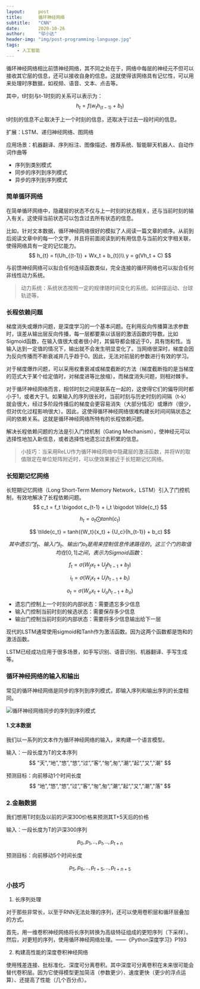 ```yaml
---
layout:     post
title:      循环神经网络
subtitle:   "CNN"
date:       2020-10-26
author:     "邬小达"
header-img: "img/post-programming-language.jpg"
tags:
    - 人工智能
---
```


循环神经网络相比前馈神经网络，其不同之处在于，网络中每层的神经元不但可以接收其它层的信息，还可以接收自身的信息。这就使得该网络具有记忆性，可以用来处理时序数据，如视频、语音、文本、点击等。

其中，t时刻与t-1时刻的关系可以表示为：
$$
h_t = f({w_t}{h_{(t-1)}} + b_t)
$$

t时刻的信息不止取决于上一个时刻的信息，还取决于过去一段时间的信息。


扩展：LSTM、递归神经网络、图网络

应用场景：机器翻译、序列标注、图像描述、推荐系统、智能聊天机器人、自动作词作曲等

* 序列到类别模式
* 同步的序列到序列模式
* 异步的序列到序列模式

### 简单循环网络

在简单循环网络中，隐藏层的状态不仅与上一时刻的状态相关，还与当前时刻的输入有关。这使得当前状态可以包含过去所有状态的信息。

比如，针对文本数据，循环神经网络很好的模拟了人阅读一篇文章的顺序。从前到后阅读文章中的每一个文字，并且将前面阅读到的有用信息与当前的文字相关联，使得网络具有一定的记忆能力。
$$
h_{t} = f(Uh_{(t-1)} + Wx_t + b_{t})\\
y = g(Vh_t + C)
$$

与前馈神经网络可以拟合任何连续函数类似，完全连接的循环网络也可以拟合任何非线性动力系统。

> 动力系统：系统状态按照一定的规律随时间变化的系统。如钟摆运动、台球轨迹等。

### 长程依赖问题

梯度消失或爆炸问题，是深度学习的一个基本问题。在利用反向传播算法求参数时，误差从输出层反向传播，每一层都要乘以该层的激活函数的导数。比如Sigmoid函数，在输入值很大或者很小时，其偏导都会接近于0，具有饱和性。当输入达到一定值的情况下，输出就不会发生明显变化了。当网络很深时，梯度会因为反向传播而不断衰减并几乎趋于0。因此，无法对前层的参数进行有效的学习。

对于梯度爆炸问题，可以采用权重衰减或梯度截断的方法（梯度截断指的是当梯度的范式大于某个给定值时，对梯度进等比放缩）。而梯度消失问题，则相对棘手。

对于循环神经网络而言，相邻时刻之间是联系在一起的，这使得它们的偏导同时都小于1，或者大于1。如果输入的序列很长时，当前时刻与历史时刻的间隔（t-k）就会很大，经过多阶段传播后的梯度会更容易消失（大部分情况）或爆炸（很少，但对优化过程影响很大）。因此，这使得循环神经网络很难构建长时间间隔状态之间的依赖关系。这就是循环神经网络所特有的长程依赖问题。

解决长程依赖问题的方法是引入门控机制（Gating Mechanism），使神经元可以选择性地加入新信息，或者选择性地遗忘过去积累的信息。

> 小技巧：当采用ReLU作为循环神经网络中隐藏层的激活函数，并将W的取值限定在单位矩阵附近时，可以使效果接近于长短期记忆网络。

### 长短期记忆网络

长短期记忆网络（Long Short-Term Memory Network，LSTM）引入了门控机制，有效地解决了长程依赖问题。
$$
c_t = f_t \bigodot c_{t-1} + i_t \bigodot \tilde{c_t}
$$

$$
h_t = o_t \bigodot tanh(c_t)
$$

$$
\tilde{c_t} = tanh({W_t}{x_t} + {U_c}{h_{t-1}} + b_c)
$$

$$
其中遗忘门f_t、输入门i_t、输出门o_t是用来控制信息传递路径的，这三个门的取值均在[0,1]之间，表示为Sigmoid函数：
$$

$$
f_t = \sigma({W_f}{x_t} + {U_f}{h_{t-1}} + b_f)
$$

$$
i_t = \sigma({W_i}{x_t} + {U_i}{h_{t-1}} + b_i)
$$

$$
o_t = \sigma({W_o}{x_t} + {U_o}{h_{t-1}} + b_o)
$$

* 遗忘门控制上一个时刻的内部状态：需要遗忘多少信息
* 输入门控制当前时刻的候选状态：需要保存多少信息
* 输出门控制当前时刻的内部状态：需要将多少信息输出给下一层

现代的LSTM通常使用sigmoid和Tanh作为激活函数。因为这两个函数都是饱和的激活函数。

LSTM已经成功应用于很多场景，如手写识别、语音识别、机器翻译、手写生成等。

### 循环神经网络的输入和输出

常见的循环神经网络是同步的序列到序列模式，即输入序列和输出序列的长度相同。

![循环神经网络同步的序列到序列模式](https://i.loli.net/2020/10/19/2XKHx1IRGs3ibpj.png)

#### 1.文本数据

我们以一系列的文本作为循环神经网络的输入，来构建一个语言模型。

输入：一段长度为T的文本序列
$$
"天",“地”,“悠”,“悠”,“过”,”客“,“匆”,匆“,”潮“,”起“,"又","潮"
$$

预测目标：向前移动1个时间长度
$$
“地”,“悠”,“悠”,“过”,”客“,“匆”,匆“,”潮“,”起“,"又","潮","落”
$$

### 2.金融数据

我们想用T时刻及以前的沪深300价格来预测其T+5天后的价格

输入：一段长度为T的沪深300序列

$$
p_0,p_1,..,p_t,..,p_{t+n}
$$

预测目标：向前移动5个时间长度

$$
p_5,p_6,..,p_{t+5},..,p_{t+n+5}
$$

### 小技巧

1. 长序列处理

对于那些非常长，以至于RNN无法处理的序列，还可以使用卷积层和循环层叠加的方式。

首先，用一维卷积神经网络将长序列转换为高级特征组成的更短序列（下采样）。然后，对更短的序列，使用循环神经网络处理。——《Python深度学习》P193

2. 构建高性能的深度卷积神经网络

使用残差连接、批标准化、深度可分离卷积。其中深度可分离卷积在未来很可能会替代卷积层。因为它使得模型更加简洁（参数更少）、速度更快（更少的浮点运算）、还提高了性能（几个百分点）。

